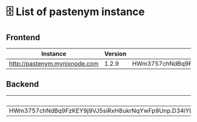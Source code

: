 # 🗄️ List of pastenym instance

 ## Frontend

| Instance                      | Version | Backend                                                                                                                                |
|-------------------------------|---------|----------------------------------------------------------------------------------------------------------------------------------------|
| http://pastenym.mynixnode.com | 1.2.9   | HWm3757chNdBq9FzKEY9j9VJ5siRxH8ukrNqYwFp9Unp.D34iYLRd5vzpCU4nZRcFVmoZpTQQMa6mws4Q65LdRosi@Fo4f4SQLdoyoGkFae5TpVhRVoXCF8UiypLVGtGjujVPf |

## Backend

| Backend nym-client id                                                                                                                  | Version |
|----------------------------------------------------------------------------------------------------------------------------------------|---------|
| HWm3757chNdBq9FzKEY9j9VJ5siRxH8ukrNqYwFp9Unp.D34iYLRd5vzpCU4nZRcFVmoZpTQQMa6mws4Q65LdRosi@Fo4f4SQLdoyoGkFae5TpVhRVoXCF8UiypLVGtGjujVPf | 1.0.0   |
